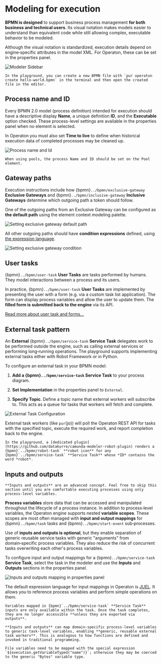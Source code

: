 # Modeling for execution

**BPMN is designed** to support business process management **for both business and technical users**. Its visual notation makes models easier to understand than equivalent code while still allowing complex, executable behavior to be modeled.

Although the visual notation is standardized, execution details depend on engine‑specific attributes in the model XML. For Operaton, these can be set in the properties panel.

![Modeler Sidebar](./execution-properties.png)

```{tip}
In the playground, you can create a new BPMN file with `pur operaton create hello-world.bpmn` in the terminal and then open the created file in the editor.
```


## Process name and ID

Every BPMN 2.0 model (process definition) intended for execution should have a descriptive display **Name**, a unique definition **ID**, and the **Executable** option checked. These process-level settings are available in the properties panel when no element is selected.

In Operaton you must also set **Time to live** to define when historical execution data of completed processes may be cleaned up.

![Process name and Id](./execution-process-id.png)

```{note}
When using pools, the process Name and ID should be set on the Pool element.
```


## Gateway paths

Execution instructions include how {bpmn}`../bpmn/exclusive-gateway` **Exclusive Gateways** and {bpmn}`../bpmn/inclusive-gateway` **Inclusive Gateways** determine which outgoing path a token should follow.

One of the outgoing paths from an Exclusive Gateway can be configured as **the default path** using the element context modeling palette.

![Setting exclusive gateway default path](./execution-default-path.png)

All other outgoing paths should have **condition expressions** defined, using [the expression language](../bpmn/juel.md).

![Setting exclusive gateway condition](./execution-conditional-path.png)


## User tasks

{bpmn}`../bpmn/user-task` **User Tasks** are tasks performed by humans. They model interactions between a process and its users.

In practice, {bpmn}`../bpmn/user-task` **User Tasks** are implemented by presenting the user with a form (e.g. via a custom task list application). The form can display process variables and allow the user to update them. The **filled form is submitted back to the engine** via its API.

[Read more about user task and forms...](../forms/index.md)

## External task pattern

An **External** {bpmn}`../bpmn/service-task` **Service Task** delegates work to be performed outside the engine, such as calling external services or performing long‑running operations. The playground supports implementing external tasks either with Robot Framework or in Python.

To configure an external task in your BPMN model:

1. **Add a {bpmn}`../bpmn/service-task` Service Task** to your process diagram.

2. **Set Implementation** in the properties panel to `External`.

3. **Specify Topic**. Define a topic name that external workers will subscribe to. This acts as a queue for tasks that workers will fetch and complete.

![External Task Configuration](./execution-service-task.png)

External task workers (like `pur`(jo)) will poll the Operaton REST API for tasks with the specified topic, execute the required work, and report completion back to the engine.

```{tip}
In the playground, a [dedicated plugin](https://github.com/datakurre/camunda-modeler-robot-plugin) renders a {bpmn}`../bpmn/robot-task` **robot icon** for any {bpmn}`../bpmn/service-task` **Service Task** whose *ID* contains the word *robot*.
```

## Inputs and outputs

```{note}
**Inputs and outputs** are an advanced concept. Feel free to skip this section until you are comfortable executing processes using only process‑level variables.
```


**Process variables** store data that can be accessed and manipulated throughout the lifecycle of a process instance. In addition to process‑level variables, the Operaton engine supports nested **variable scopes**. These scopes are most often managed with **input and output mappings** for {bpmn}`../bpmn/task` tasks and {bpmn}`../bpmn/start-event` sub‑processes.

Use of **inputs and outputs is optional**, but they enable separation of generic reusable service tasks with generic "arguments" from domain‑specific process variables. They also reduce the risk of concurrent tasks overwriting each other's process variables.

To configure input and output mappings for a {bpmn}`../bpmn/service-task` **Service Task**, select the task in the modeler and use the **Inputs** and **Outputs** sections in the properties panel.

![Inputs and outputs mapping in properties panel](./execution-inputs-outputs.png)

The default expression language for input mappings in Operaton is [JUEL](../bpmn/juel.md). It allows you to reference process variables and perform simple operations on them.

```{warning}
Variables mapped in {bpmn}`../bpmn/service-task` **Service Task** inputs are only available within the task. Once the task completes, they are no longer accessible **unless they are exported via outputs**.
```

```{tip}
**Inputs and outputs** can map domain‑specific process‑level variables to generic task‑level variables, enabling **generic, reusable external task workers**. This is analogous to how functions are defined and invoked in traditional programming.
```

```{tip}
File variables need to be mapped with the special expression `${execution.getVariableTyped("name")}`; otherwise they may be coerced to the generic "Bytes" variable type.
```

